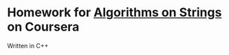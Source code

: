 # Homework for [Algorithms on Strings](https://www.coursera.org/learn/algorithms-on-strings) on Coursera
Written in C++

